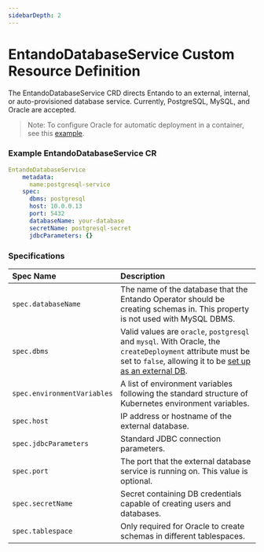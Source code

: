 ```yaml
---
sidebarDepth: 2
---
```


# EntandoDatabaseService Custom Resource Definition 
 
The EntandoDatabaseService CRD directs Entando to an external, internal, or auto-provisioned database service. Currently, PostgreSQL, MySQL, and Oracle are accepted. 
> Note: To configure Oracle for automatic deployment in a container, see this [example](../consume/identity-management.md#configuring-keycloak-with-an-external-oracle-dbsm). 
 
### Example EntandoDatabaseService CR

```yaml 
EntandoDatabaseService
    metadata:
      name:postgresql-service
    spec:
      dbms: postgresql
      host: 10.0.0.13
      port: 5432
      databaseName: your-database
      secretName: postgresql-secret
      jdbcParameters: {}
```
 
### Specifications

| Spec Name | Description |
| :- | :- |
|`spec.databaseName`| The name of the database that the Entando Operator should be creating schemas in. This property is not used with MySQL DBMS.|
|`spec.dbms`| Valid values are `oracle`, `postgresql` and `mysql`. With Oracle, the `createDeployment` attribute must be set to `false`, allowing it to be [set up as an external DB](../consume/identity-management.md#configuring-keycloak-with-an-external-oracle-dbsm).|
|`spec.environmentVariables`| A list of environment variables following the standard structure of Kubernetes environment variables.|
|`spec.host`| IP address or hostname of the external database.|
|`spec.jdbcParameters`| Standard JDBC connection parameters.|
|`spec.port`| The port that the external database service is running on. This value is optional.|
|`spec.secretName`| Secret containing DB credentials capable of creating users and databases. |
|`spec.tablespace`| Only required for Oracle to create schemas in different tablespaces.|



 
 <!--for secretName, link to credentials secret format-->
